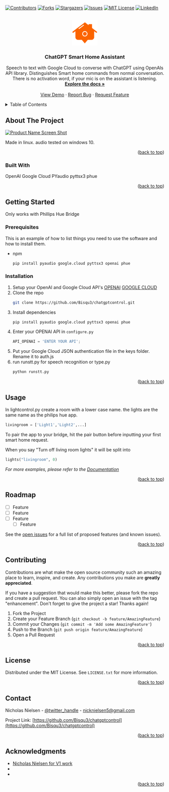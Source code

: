 <!-- Improved compatibility of back to top link: See: https://github.com/othneildrew/Best-README-Template/pull/73 -->
<a name="readme-top"></a>
<!--
*** Thanks for checking out the Best-README-Template. If you have a suggestion
*** that would make this better, please fork the repo and create a pull request
*** or simply open an issue with the tag "enhancement".
*** Don't forget to give the project a star!
*** Thanks again! Now go create something AMAZING! :D
-->



<!-- PROJECT SHIELDS -->
<!--
*** I'm using markdown "reference style" links for readability.
*** Reference links are enclosed in brackets [ ] instead of parentheses ( ).
*** See the bottom of this document for the declaration of the reference variables
*** for contributors-url, forks-url, etc. This is an optional, concise syntax you may use.
*** https://www.markdownguide.org/basic-syntax/#reference-style-links
-->
[![Contributors][contributors-shield]][contributors-url]
[![Forks][forks-shield]][forks-url]
[![Stargazers][stars-shield]][stars-url]
[![Issues][issues-shield]][issues-url]
[![MIT License][license-shield]][license-url]
[![LinkedIn][linkedin-shield]][linkedin-url]



<!-- PROJECT LOGO -->
<br />
<div align="center">
  <a href="https://github.com/Bisqu3/chatgptcontrol">
    <img src="logo.png" alt="Logo" width="80" height="80">
  </a>

<h3 align="center">ChatGPT Smart Home Assistant</h3>

  <p align="center">
    Speech to text with Google Cloud to converse with ChatGPT using OpenAIs API library.
    Distinguishes Smart home commands from normal conversation.
    There is no activation word, if your mic is on the assistant is listening.
    <br />
    <a href="https://github.com/Bisqu3/chatgptcontrol"><strong>Explore the docs »</strong></a>
    <br />
    <br />
    <a href="https://github.com/Bisqu3/chatgptcontrol">View Demo</a>
    ·
    <a href="https://github.com/Bisqu3/chatgptcontrol/issues">Report Bug</a>
    ·
    <a href="https://github.com/Bisqu3/chatgptcontrol/issues">Request Feature</a>
  </p>
</div>



<!-- TABLE OF CONTENTS -->
<details>
  <summary>Table of Contents</summary>
  <ol>
    <li>
      <a href="#about-the-project">About The Project</a>
      <ul>
        <li><a href="#built-with">Built With</a></li>
      </ul>
    </li>
    <li>
      <a href="#getting-started">Getting Started</a>
      <ul>
        <li><a href="#prerequisites">Prerequisites</a></li>
        <li><a href="#installation">Installation</a></li>
      </ul>
    </li>
    <li><a href="#usage">Usage</a></li>
    <li><a href="#roadmap">Roadmap</a></li>
    <li><a href="#contributing">Contributing</a></li>
    <li><a href="#license">License</a></li>
    <li><a href="#contact">Contact</a></li>
    <li><a href="#acknowledgments">Acknowledgments</a></li>
  </ol>
</details>



<!-- ABOUT THE PROJECT -->
## About The Project

[![Product Name Screen Shot][product-screenshot]](https://example.com)

Made in linux. audio tested on windows 10.

<p align="right">(<a href="#readme-top">back to top</a>)</p>



### Built With

OpenAI
Google Cloud
PYaudio
pyttsx3
phue

<p align="right">(<a href="#readme-top">back to top</a>)</p>



<!-- GETTING STARTED -->
## Getting Started
Only works with Phillips Hue Bridge

### Prerequisites

This is an example of how to list things you need to use the software and how to install them.
* npm
  ```sh
  pip install pyaudio google.cloud pyttsx3 openai phue
  ```

### Installation

1. Setup your OpenAI and Google Cloud API's [OPENAI](https://openai.com/blog/openai-api) [GOOGLE CLOUD](https://cloud.google.com/speech-to-text?utm_source=google&utm_medium=cpc&utm_campaign=na-US-all-en-dr-bkws-all-all-trial-b-dr-1605212&utm_content=text-ad-none-any-DEV_c-CRE_648329034713-ADGP_Desk%20%7C%20BKWS%20-%20BRO%20%7C%20Txt%20_%20AI%20%26%20ML%20_%20Speech-to-Text_General_Speech%20Recognition%20Google%20Cloud-KWID_43700075187123884-kwd-914125495112&utm_term=KW_google%20cloud%20speech%20recognition-ST_google%20cloud%20speech%20recognition&gclid=CjwKCAjwhdWkBhBZEiwA1ibLmLU6NZt2MqurXFKMJO0a_NkEdb_eaFLTwFadGxD3KIv3bZBpUPB77BoCBKUQAvD_BwE&gclsrc=aw.ds](https://cloud.google.com/speech-to-text?utm_source=google&utm_medium=cpc&utm_campaign=na-US-all-en-dr-bkws-all-all-trial-b-dr-1605212&utm_content=text-ad-none-any-DEV_c-CRE_648329034665-ADGP_Desk%20%7C%20BKWS%20-%20BRO%20%7C%20Txt%20_%20AI%20%26%20ML%20_%20Speech-to-Text_Converter%20Audio%20to%20Text%20GCP-KWID_43700075187123533-kwd-1720635562699&utm_term=KW_gcp%20audio%20to%20text%20converter%20online-ST_gcp%20audio%20to%20text%20converter%20online&gclid=Cj0KCQjwqNqkBhDlARIsAFaxvwzK1ef_29WXJM_opshLMpT-rSyAUqzmsNu3YQ8ZFLJ5KlAsp84iGMMaAiNsEALw_wcB&gclsrc=aw.ds))
2. Clone the repo
   ```sh
   git clone https://github.com/Bisqu3/chatgptcontrol.git
   ```
3. Install dependencies
   ```sh
   pip install pyaudio google.cloud pyttsx3 openai phue
   ```
4. Enter your OPENAI API in `configure.py`
   ```py
   API_OPENAI = 'ENTER YOUR API';
   ```
5. Put your Google Cloud JSON authentication file in the keys folder.
   Rename it to auth.js
6. run runstt.py for speech recognition or type.py
   ```sh
   python runstt.py
   ``` 
<p align="right">(<a href="#readme-top">back to top</a>)</p>



<!-- USAGE EXAMPLES -->
## Usage

In lightcontrol.py
create a room with a lower case name. the lights are the same name as the philips hue app.
```py
livingroom = ['Light1','Light2',...]
```

To pair the app to your bridge, hit the pair button before inputting your first smart home request.

When you say
"Turn off living room lights"
it will be split into
```py 
lights("livingroom", 0)
```
_For more examples, please refer to the [Documentation](https://example.com)_

<p align="right">(<a href="#readme-top">back to top</a>)</p>



<!-- ROADMAP -->
## Roadmap

- [ ] Feature
- [ ] Feature
- [ ] Feature
    - [ ] Feature

See the [open issues](https://github.com/Bisqu3/chatgptcontrol/issues) for a full list of proposed features (and known issues).

<p align="right">(<a href="#readme-top">back to top</a>)</p>



<!-- CONTRIBUTING -->
## Contributing

Contributions are what make the open source community such an amazing place to learn, inspire, and create. Any contributions you make are **greatly appreciated**.

If you have a suggestion that would make this better, please fork the repo and create a pull request. You can also simply open an issue with the tag "enhancement".
Don't forget to give the project a star! Thanks again!

1. Fork the Project
2. Create your Feature Branch (`git checkout -b feature/AmazingFeature`)
3. Commit your Changes (`git commit -m 'Add some AmazingFeature'`)
4. Push to the Branch (`git push origin feature/AmazingFeature`)
5. Open a Pull Request

<p align="right">(<a href="#readme-top">back to top</a>)</p>



<!-- LICENSE -->
## License

Distributed under the MIT License. See `LICENSE.txt` for more information.

<p align="right">(<a href="#readme-top">back to top</a>)</p>



<!-- CONTACT -->
## Contact

Nicholas Nielsen - [@twitter_handle](https://twitter.com/twitter_handle) - nicknielsen5@gmail.com

Project Link: [https://github.com/Bisqu3/chatgptcontrol](https://github.com/Bisqu3/chatgptcontrol)

<p align="right">(<a href="#readme-top">back to top</a>)</p>



<!-- ACKNOWLEDGMENTS -->
## Acknowledgments

* [Nicholas Nielsen for V1 work](https://github.com/Bisqu3)
* []()
* []()

<p align="right">(<a href="#readme-top">back to top</a>)</p>



<!-- MARKDOWN LINKS & IMAGES -->
<!-- https://www.markdownguide.org/basic-syntax/#reference-style-links -->
[contributors-shield]: https://img.shields.io/github/contributors/Bisqu3/chatgptcontrol.svg?style=for-the-badge
[contributors-url]: https://github.com/Bisqu3/chatgptcontrol/graphs/contributors
[forks-shield]: https://img.shields.io/github/forks/Bisqu3/chatgptcontrol.svg?style=for-the-badge
[forks-url]: https://github.com/Bisqu3/chatgptcontrol/network/members
[stars-shield]: https://img.shields.io/github/stars/Bisqu3/chatgptcontrol.svg?style=for-the-badge
[stars-url]: https://github.com/Bisqu3/chatgptcontrol/stargazers
[issues-shield]: https://img.shields.io/github/issues/Bisqu3/chatgptcontrol.svg?style=for-the-badge
[issues-url]: https://github.com/Bisqu3/chatgptcontrol/issues
[license-shield]: https://img.shields.io/github/license/Bisqu3/chatgptcontrol.svg?style=for-the-badge
[license-url]: https://github.com/Bisqu3/chatgptcontrol/blob/master/LICENSE.txt
[linkedin-shield]: https://img.shields.io/badge/-LinkedIn-black.svg?style=for-the-badge&logo=linkedin&colorB=555
[linkedin-url]: https://linkedin.com/in/linkedin_username
[product-screenshot]: images/screenshot.png
[Next.js]: https://img.shields.io/badge/next.js-000000?style=for-the-badge&logo=nextdotjs&logoColor=white
[Next-url]: https://nextjs.org/
[React.js]: https://img.shields.io/badge/React-20232A?style=for-the-badge&logo=react&logoColor=61DAFB
[React-url]: https://reactjs.org/
[Vue.js]: https://img.shields.io/badge/Vue.js-35495E?style=for-the-badge&logo=vuedotjs&logoColor=4FC08D
[Vue-url]: https://vuejs.org/
[Angular.io]: https://img.shields.io/badge/Angular-DD0031?style=for-the-badge&logo=angular&logoColor=white
[Angular-url]: https://angular.io/
[Svelte.dev]: https://img.shields.io/badge/Svelte-4A4A55?style=for-the-badge&logo=svelte&logoColor=FF3E00
[Svelte-url]: https://svelte.dev/
[Laravel.com]: https://img.shields.io/badge/Laravel-FF2D20?style=for-the-badge&logo=laravel&logoColor=white
[Laravel-url]: https://laravel.com
[Bootstrap.com]: https://img.shields.io/badge/Bootstrap-563D7C?style=for-the-badge&logo=bootstrap&logoColor=white
[Bootstrap-url]: https://getbootstrap.com
[JQuery.com]: https://img.shields.io/badge/jQuery-0769AD?style=for-the-badge&logo=jquery&logoColor=white
[JQuery-url]: https://jquery.com 
